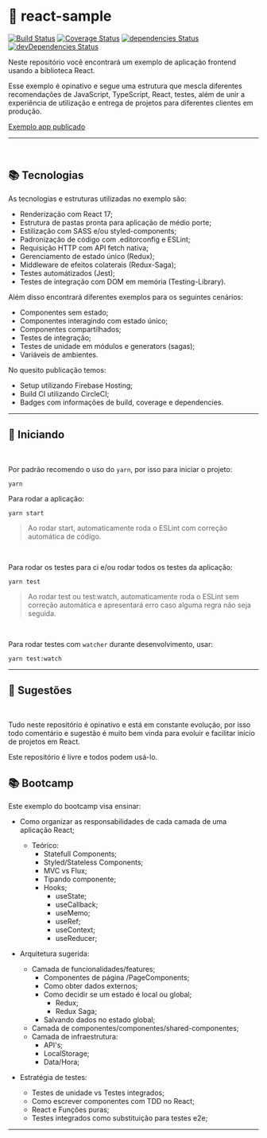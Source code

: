 # 🤖 react-sample
[![Build Status](https://circleci.com/gh/vitorspadacio/react-sample.svg?style=shield)](https://circleci.com/gh/vitorspadacio/react-sample)
[![Coverage Status](https://coveralls.io/repos/github/vitorspadacio/react-sample/badge.svg?branch=main)](https://coveralls.io/github/vitorspadacio/react-sample?branch=main) [![dependencies Status](https://status.david-dm.org/gh/vitorspadacio/react-sample.svg)](https://david-dm.org/vitorspadacio/react-sample) [![devDependencies Status](https://status.david-dm.org/gh/vitorspadacio/react-sample.svg?type=dev)](https://david-dm.org/vitorspadacio/react-sample?type=dev)

Neste repositório você encontrará um exemplo de aplicação frontend usando a biblioteca React.

Esse exemplo é opinativo e segue uma estrutura que mescla diferentes recomendações de JavaScript, TypeScript, React, testes, além de unir a experiência de utilização e entrega de projetos para diferentes clientes em produção.

[Exemplo app publicado](https://react-sample-49efc.firebaseapp.com/)

---

<br/>

## 📚 Tecnologias

As tecnologias e estruturas utilizadas no exemplo são:
- Renderização com React 17;
- Estrutura de pastas pronta para aplicação de médio porte;
- Estilização com SASS e/ou styled-components;
- Padronização de código com .editorconfig e ESLint;
- Requisição HTTP com API fetch nativa;
- Gerenciamento de estado único (Redux);
- Middleware de efeitos colaterais (Redux-Saga);
- Testes automátizados (Jest);
- Testes de integração com DOM em memória (Testing-Library).

Além disso encontrará diferentes exemplos para os seguintes cenários:
- Componentes sem estado;
- Componentes interagindo com estado único;
- Componentes compartilhados;
- Testes de integração;
- Testes de unidade em módulos e generators (sagas);
- Variáveis de ambientes.

No quesito publicação temos:
- Setup utilizando Firebase Hosting;
- Build CI utilizando CircleCI;
- Badges com informações de build, coverage e dependencies.

---

## 🚀 Iniciando

<br/>

Por padrão recomendo o uso do ``yarn``, por isso para iniciar o projeto:
```
yarn
```

Para rodar a aplicação:
```
yarn start
```
> Ao rodar start, automaticamente roda o ESLint com correção automática de código.

<br/>

Para rodar os testes para ci e/ou rodar todos os testes da aplicação:
```
yarn test
```
> Ao rodar test ou test:watch, automaticamente roda o ESLint sem correção automática e apresentará erro caso alguma regra não seja seguida.

<br/>

Para rodar testes com `watcher` durante desenvolvimento, usar:
```
yarn test:watch
```

---

## 🦝 Sugestões

<br/>

Tudo neste repositório é opinativo e está em constante evolução, por isso todo comentário e sugestão é muito bem vinda para evoluir e facilitar início de projetos em React.

Este repositório é livre e todos podem usá-lo.


## 📚 Bootcamp

Este exemplo do bootcamp visa ensinar:

- Como organizar as responsabilidades de cada camada de uma aplicação React;
  - Teórico:
    - Statefull Components;
    - Styled/Stateless Components;
    - MVC vs Flux;
    - Tipando componente;
    - Hooks;
      - useState;
      - useCallback;
      - useMemo;
      - useRef;
      - useContext;
      - useReducer;

- Arquitetura sugerida:
  - Camada de funcionalidades/features;
    - Componentes de página /PageComponents;
    - Como obter dados externos;
    - Como decidir se um estado é local ou global;
      - Redux;
      - Redux Saga;
    - Salvando dados no estado global;
  - Camada de componentes/componentes/shared-componentes;
  - Camada de infraestrutura:
    - API's;
    - LocalStorage;
    - Data/Hora;
- Estratégia de testes:
  - Testes de unidade vs Testes integrados;
  - Como escrever componentes com TDD no React;
  - React e Funções puras;
  - Testes integrados como substituição para testes e2e;

---
